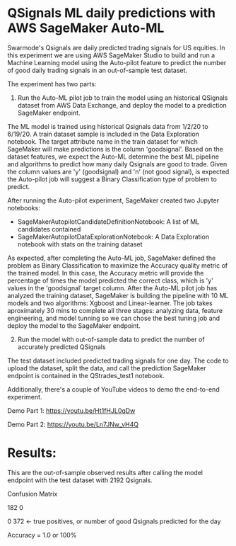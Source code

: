 # QSignals ML daily predictions with AWS SageMaker Auto-ML 
Swarmode's Qsignals are daily predicted trading signals for US equities.
In this experiment we are using AWS SageMaker Studio to build and run a Machine Learning model using the Auto-pilot feature to predict the number of good daily trading signals in an out-of-sample test dataset.

The experiment has two parts:

1. Run the Auto-ML pilot job to train the model using an historical QSignals dataset from AWS Data Exchange, and deploy the model to a prediction SageMaker endpoint.

The ML model is trained using historical Qsignals data from 1/2/20 to 6/19/20. A train dataset sample is included in the Data Exploration notebook.
The target attribute name in the train dataset for which SageMaker will make predictions is the column 'goodsignal'. Based on the dataset features, we expect the Auto-ML determine the best ML pipeline and algorithms to predict how many daily Qsignals are good to trade.
Given the column values are 'y' (goodsignal) and 'n' (not good signal), is expected the Auto-pilot job will suggest a Binary Classification type of problem to predict.

After running the Auto-pilot experiment, SageMaker created two Jupyter notebooks:
* SageMakerAutopilotCandidateDefinitionNotebook: A list of ML candidates contained
* SageMakerAutopilotDataExplorationNotebook: A Data Exploration notebook with stats on the training dataset

As expected, after completing the Auto-ML job, SageMaker defined the problem as Binary Classification to maximize the Accuracy quality metric of the trained model. In this case, the Accuracy metric will provide the percentage of times the model predicted the correct class, which is 'y' values in the 'goodsignal' target column.
After the Auto-ML pilot job has analyzed the training dataset, SageMaker is building the pipeline with 10 ML models and two algorithms: Xgboost and Linear-learner.
The job takes aproximately 30 mins to complete all three stages: analyzing data, feature engineering, and model tunning so we can chose the best tuning job and deploy the model to the SageMaker endpoint.

2. Run the model with out-of-sample data to predict the number of accurately predicted QSignals

The test dataset included predicted trading signals for one day.
The code to upload the dataset, split the data, and call the prediction SageMaker endpoint is contained in the QStrades_test1 notebook.

Additionally, there's a couple of YouTube videos to demo the end-to-end experiment.

Demo Part 1: https://youtu.be/Ht1fHJL0qDw

Demo Part 2: https://youtu.be/Ln7JNw_vH4Q

# Results:
This are the out-of-sample observed results after calling the model endpoint with the test dataset with 2192 Qsignals.

Confusion Matrix

182  0

0  372 <- true positives, or number of good Qsignals predicted for the day

Accuracy = 1.0 or 100%

